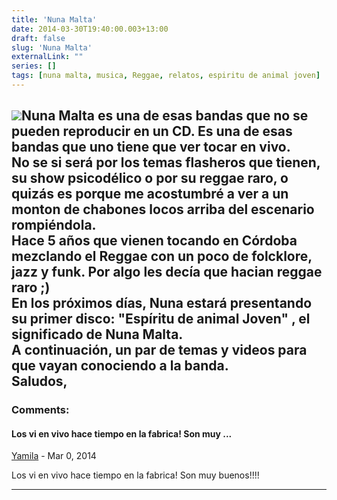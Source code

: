 ```yaml
---
title: 'Nuna Malta'
date: 2014-03-30T19:40:00.003+13:00
draft: false
slug: 'Nuna Malta'
externalLink: ""
series: []
tags: [nuna malta, musica, Reggae, relatos, espiritu de animal joven]
---
```


[![](http://1.bp.blogspot.com/-zqc6oRvJIFw/Uze6TYUvmNI/AAAAAAAAW30/Oci4tbHMj5Q/s1600/563997_535703926443694_558408466_n.jpg)](http://1.bp.blogspot.com/-zqc6oRvJIFw/Uze6TYUvmNI/AAAAAAAAW30/Oci4tbHMj5Q/s1600/563997_535703926443694_558408466_n.jpg)**Nuna Malta** es una de esas bandas que no se pueden reproducir en un CD. Es una de esas bandas que uno tiene que ver tocar en vivo.  
No se si será por los temas flasheros que tienen, su show psicodélico o por su reggae raro, o quizás es porque me acostumbré a ver a un monton de chabones locos arriba del escenario rompiéndola.  
Hace 5 años que vienen tocando en Córdoba mezclando el Reggae con un poco de folcklore, jazz y funk. Por algo les decía que hacian reggae raro ;)  
En los próximos días, Nuna estará presentando su primer disco: "**Espíritu de animal Joven**" , el significado de **Nuna Malta.**  
A continuación, un par de temas y videos para que vayan conociendo a la banda.  
Saludos,
---
### Comments:
#### Los vi en vivo hace tiempo en la fabrica! Son muy ...
[Yamila]( "noreply@blogger.com") - <time datetime="2014-03-30T19:53:18.393+13:00">Mar 0, 2014</time>

Los vi en vivo hace tiempo en la fabrica! Son muy buenos!!!!
<hr />

